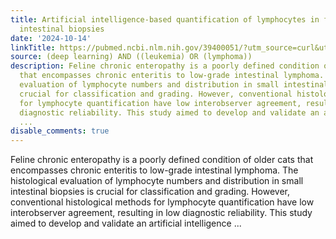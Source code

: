 ```yaml
---
title: Artificial intelligence-based quantification of lymphocytes in feline small
  intestinal biopsies
date: '2024-10-14'
linkTitle: https://pubmed.ncbi.nlm.nih.gov/39400051/?utm_source=curl&utm_medium=rss&utm_campaign=pubmed-2&utm_content=1byXLWG-5Hn0_qdLgZYpDfLA2UWGhGNgZGereuo1rJN2aoAQXP&fc=20220814223158&ff=20241014190140&v=2.18.0.post9+e462414
source: (deep learning) AND ((leukemia) OR (lymphoma))
description: Feline chronic enteropathy is a poorly defined condition of older cats
  that encompasses chronic enteritis to low-grade intestinal lymphoma. The histological
  evaluation of lymphocyte numbers and distribution in small intestinal biopsies is
  crucial for classification and grading. However, conventional histological methods
  for lymphocyte quantification have low interobserver agreement, resulting in low
  diagnostic reliability. This study aimed to develop and validate an artificial intelligence
  ...
disable_comments: true
---
```

Feline chronic enteropathy is a poorly defined condition of older cats that encompasses chronic enteritis to low-grade intestinal lymphoma. The histological evaluation of lymphocyte numbers and distribution in small intestinal biopsies is crucial for classification and grading. However, conventional histological methods for lymphocyte quantification have low interobserver agreement, resulting in low diagnostic reliability. This study aimed to develop and validate an artificial intelligence ...